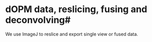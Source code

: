 # dOPM data, reslicing, fusing and deconvolving#

We use ImageJ to reslice and export single view or fused data.


